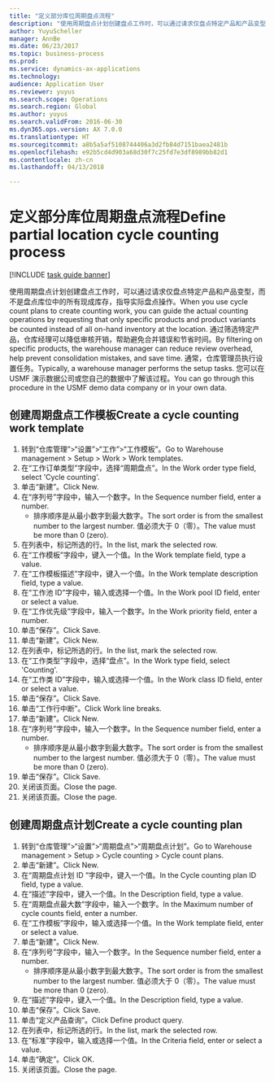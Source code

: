 ```yaml
--- 
title: "定义部分库位周期盘点流程"
description: "使用周期盘点计划创建盘点工作时，可以通过请求仅盘点特定产品和产品变型，而不是盘点库位中的所有现成库存，指导实际盘点操作。"
author: YuyuScheller
manager: AnnBe
ms.date: 06/23/2017
ms.topic: business-process
ms.prod: 
ms.service: dynamics-ax-applications
ms.technology: 
audience: Application User
ms.reviewer: yuyus
ms.search.scope: Operations
ms.search.region: Global
ms.author: yuyus
ms.search.validFrom: 2016-06-30
ms.dyn365.ops.version: AX 7.0.0
ms.translationtype: HT
ms.sourcegitcommit: a8b5a5af5108744406a3d2fb84d7151baea2481b
ms.openlocfilehash: e92b5cd4d903a68d30f7c25fd7e3df8989bb82d1
ms.contentlocale: zh-cn
ms.lasthandoff: 04/13/2018

---
```

# <a name="define-partial-location-cycle-counting-process"></a><span data-ttu-id="1e47f-103">定义部分库位周期盘点流程</span><span class="sxs-lookup"><span data-stu-id="1e47f-103">Define partial location cycle counting process</span></span> 

[!INCLUDE [task guide banner](../../includes/task-guide-banner.md)]

<span data-ttu-id="1e47f-104">使用周期盘点计划创建盘点工作时，可以通过请求仅盘点特定产品和产品变型，而不是盘点库位中的所有现成库存，指导实际盘点操作。</span><span class="sxs-lookup"><span data-stu-id="1e47f-104">When you use cycle count plans to create counting work, you can guide the actual counting operations by requesting that only specific products and product variants be counted instead of all on-hand inventory at the location.</span></span> <span data-ttu-id="1e47f-105">通过筛选特定产品，仓库经理可以降低审核开销，帮助避免合并错误和节省时间。</span><span class="sxs-lookup"><span data-stu-id="1e47f-105">By filtering on specific products, the warehouse manager can reduce review overhead, help prevent consolidation mistakes, and save time.</span></span> <span data-ttu-id="1e47f-106">通常，仓库管理员执行设置任务。</span><span class="sxs-lookup"><span data-stu-id="1e47f-106">Typically, a warehouse manager performs the setup tasks.</span></span> <span data-ttu-id="1e47f-107">您可以在 USMF 演示数据公司或您自己的数据中了解该过程。</span><span class="sxs-lookup"><span data-stu-id="1e47f-107">You can go through this procedure in the USMF demo data company or in your own data.</span></span>


## <a name="create-a-cycle-counting-work-template"></a><span data-ttu-id="1e47f-108">创建周期盘点工作模板</span><span class="sxs-lookup"><span data-stu-id="1e47f-108">Create a cycle counting work template</span></span>
1. <span data-ttu-id="1e47f-109">转到“仓库管理”>“设置”>“工作”>“工作模板”。</span><span class="sxs-lookup"><span data-stu-id="1e47f-109">Go to Warehouse management > Setup > Work > Work templates.</span></span>
2. <span data-ttu-id="1e47f-110">在“工作订单类型”字段中，选择“周期盘点”。</span><span class="sxs-lookup"><span data-stu-id="1e47f-110">In the Work order type field, select 'Cycle counting'.</span></span>
3. <span data-ttu-id="1e47f-111">单击“新建”。</span><span class="sxs-lookup"><span data-stu-id="1e47f-111">Click New.</span></span>
4. <span data-ttu-id="1e47f-112">在“序列号”字段中，输入一个数字。</span><span class="sxs-lookup"><span data-stu-id="1e47f-112">In the Sequence number field, enter a number.</span></span>
    * <span data-ttu-id="1e47f-113">排序顺序是从最小数字到最大数字。</span><span class="sxs-lookup"><span data-stu-id="1e47f-113">The sort order is from the smallest number to the largest number.</span></span> <span data-ttu-id="1e47f-114">值必须大于 0（零）。</span><span class="sxs-lookup"><span data-stu-id="1e47f-114">The value must be more than 0 (zero).</span></span>  
5. <span data-ttu-id="1e47f-115">在列表中，标记所选的行。</span><span class="sxs-lookup"><span data-stu-id="1e47f-115">In the list, mark the selected row.</span></span>
6. <span data-ttu-id="1e47f-116">在“工作模板”字段中，键入一个值。</span><span class="sxs-lookup"><span data-stu-id="1e47f-116">In the Work template field, type a value.</span></span>
7. <span data-ttu-id="1e47f-117">在“工作模板描述”字段中，键入一个值。</span><span class="sxs-lookup"><span data-stu-id="1e47f-117">In the Work template description field, type a value.</span></span>
8. <span data-ttu-id="1e47f-118">在“工作池 ID”字段中，输入或选择一个值。</span><span class="sxs-lookup"><span data-stu-id="1e47f-118">In the Work pool ID field, enter or select a value.</span></span>
9. <span data-ttu-id="1e47f-119">在“工作优先级”字段中，输入一个数字。</span><span class="sxs-lookup"><span data-stu-id="1e47f-119">In the Work priority field, enter a number.</span></span>
10. <span data-ttu-id="1e47f-120">单击“保存”。</span><span class="sxs-lookup"><span data-stu-id="1e47f-120">Click Save.</span></span>
11. <span data-ttu-id="1e47f-121">单击“新建”。</span><span class="sxs-lookup"><span data-stu-id="1e47f-121">Click New.</span></span>
12. <span data-ttu-id="1e47f-122">在列表中，标记所选的行。</span><span class="sxs-lookup"><span data-stu-id="1e47f-122">In the list, mark the selected row.</span></span>
13. <span data-ttu-id="1e47f-123">在“工作类型”字段中，选择“盘点”。</span><span class="sxs-lookup"><span data-stu-id="1e47f-123">In the Work type field, select 'Counting'.</span></span>
14. <span data-ttu-id="1e47f-124">在“工作类 ID”字段中，输入或选择一个值。</span><span class="sxs-lookup"><span data-stu-id="1e47f-124">In the Work class ID field, enter or select a value.</span></span>
15. <span data-ttu-id="1e47f-125">单击“保存”。</span><span class="sxs-lookup"><span data-stu-id="1e47f-125">Click Save.</span></span>
16. <span data-ttu-id="1e47f-126">单击“工作行中断”。</span><span class="sxs-lookup"><span data-stu-id="1e47f-126">Click Work line breaks.</span></span>
17. <span data-ttu-id="1e47f-127">单击“新建”。</span><span class="sxs-lookup"><span data-stu-id="1e47f-127">Click New.</span></span>
18. <span data-ttu-id="1e47f-128">在“序列号”字段中，输入一个数字。</span><span class="sxs-lookup"><span data-stu-id="1e47f-128">In the Sequence number field, enter a number.</span></span>
    * <span data-ttu-id="1e47f-129">排序顺序是从最小数字到最大数字。</span><span class="sxs-lookup"><span data-stu-id="1e47f-129">The sort order is from the smallest number to the largest number.</span></span> <span data-ttu-id="1e47f-130">值必须大于 0（零）。</span><span class="sxs-lookup"><span data-stu-id="1e47f-130">The value must be more than 0 (zero).</span></span>  
19. <span data-ttu-id="1e47f-131">单击“保存”。</span><span class="sxs-lookup"><span data-stu-id="1e47f-131">Click Save.</span></span>
20. <span data-ttu-id="1e47f-132">关闭该页面。</span><span class="sxs-lookup"><span data-stu-id="1e47f-132">Close the page.</span></span>
21. <span data-ttu-id="1e47f-133">关闭该页面。</span><span class="sxs-lookup"><span data-stu-id="1e47f-133">Close the page.</span></span>

## <a name="create-a-cycle-counting-plan"></a><span data-ttu-id="1e47f-134">创建周期盘点计划</span><span class="sxs-lookup"><span data-stu-id="1e47f-134">Create a cycle counting plan</span></span>
1. <span data-ttu-id="1e47f-135">转到“仓库管理”>“设置”>“周期盘点”>“周期盘点计划”。</span><span class="sxs-lookup"><span data-stu-id="1e47f-135">Go to Warehouse management > Setup > Cycle counting > Cycle count plans.</span></span>
2. <span data-ttu-id="1e47f-136">单击“新建”。</span><span class="sxs-lookup"><span data-stu-id="1e47f-136">Click New.</span></span>
3. <span data-ttu-id="1e47f-137">在“周期盘点计划 ID ”字段中，键入一个值。</span><span class="sxs-lookup"><span data-stu-id="1e47f-137">In the Cycle counting plan ID field, type a value.</span></span>
4. <span data-ttu-id="1e47f-138">在“描述”字段中，键入一个值。</span><span class="sxs-lookup"><span data-stu-id="1e47f-138">In the Description field, type a value.</span></span>
5. <span data-ttu-id="1e47f-139">在“周期盘点最大数”字段中，输入一个数字。</span><span class="sxs-lookup"><span data-stu-id="1e47f-139">In the Maximum number of cycle counts field, enter a number.</span></span>
6. <span data-ttu-id="1e47f-140">在“工作模板”字段中，输入或选择一个值。</span><span class="sxs-lookup"><span data-stu-id="1e47f-140">In the Work template field, enter or select a value.</span></span>
7. <span data-ttu-id="1e47f-141">单击“新建”。</span><span class="sxs-lookup"><span data-stu-id="1e47f-141">Click New.</span></span>
8. <span data-ttu-id="1e47f-142">在“序列号”字段中，输入一个数字。</span><span class="sxs-lookup"><span data-stu-id="1e47f-142">In the Sequence number field, enter a number.</span></span>
    * <span data-ttu-id="1e47f-143">排序顺序是从最小数字到最大数字。</span><span class="sxs-lookup"><span data-stu-id="1e47f-143">The sort order is from the smallest number to the largest number.</span></span> <span data-ttu-id="1e47f-144">值必须大于 0（零）。</span><span class="sxs-lookup"><span data-stu-id="1e47f-144">The value must be more than 0 (zero).</span></span>  
9. <span data-ttu-id="1e47f-145">在“描述”字段中，键入一个值。</span><span class="sxs-lookup"><span data-stu-id="1e47f-145">In the Description field, type a value.</span></span>
10. <span data-ttu-id="1e47f-146">单击“保存”。</span><span class="sxs-lookup"><span data-stu-id="1e47f-146">Click Save.</span></span>
11. <span data-ttu-id="1e47f-147">单击“定义产品查询”。</span><span class="sxs-lookup"><span data-stu-id="1e47f-147">Click Define product query.</span></span>
12. <span data-ttu-id="1e47f-148">在列表中，标记所选的行。</span><span class="sxs-lookup"><span data-stu-id="1e47f-148">In the list, mark the selected row.</span></span>
13. <span data-ttu-id="1e47f-149">在“标准”字段中，输入或选择一个值。</span><span class="sxs-lookup"><span data-stu-id="1e47f-149">In the Criteria field, enter or select a value.</span></span>
14. <span data-ttu-id="1e47f-150">单击“确定”。</span><span class="sxs-lookup"><span data-stu-id="1e47f-150">Click OK.</span></span>
15. <span data-ttu-id="1e47f-151">关闭该页面。</span><span class="sxs-lookup"><span data-stu-id="1e47f-151">Close the page.</span></span>


